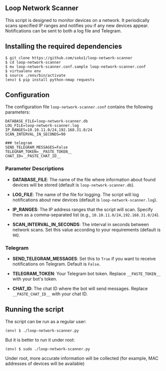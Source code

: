 ## Loop Network Scanner

This script is designed to monitor devices on a network. It periodically scans specified IP ranges and notifies you if any new devices appear. Notifications can be sent to both a log file and Telegram.

## Installing the required dependencies

```
$ git clone https://github.com/soko1/loop-network-scanner 
$ cd loop-network-scanner
$ mv loop-network-scanner.conf.sample loop-network-scanner.conf
$ virtualenv env
$ source ./env/bin/activate
(env) $ pip install python-nmap requests
```

## Configuration

The configuration file `loop-network-scanner.conf` contains the following parameters:

```
DATABASE_FILE=loop-network-scanner.db
LOG_FILE=loop-network-scanner.log
IP_RANGES=10.10.11.0/24,192.168.31.0/24
SCAN_INTERVAL_IN_SECONDS=90

### telegram
SEND_TELEGRAM_MESSAGES=False
TELEGRAM_TOKEN=__PASTE_TOKEN__
CHAT_ID=__PASTE_CHAT_ID__
```

### Parameter Descriptions

- **DATABASE_FILE**: The name of the file where information about found devices will be stored (default is `loop-network-scanner.db`).

- **LOG_FILE**: The name of the file for logging. The script will log notifications about new devices (default is `loop-network-scanner.log`).

- **IP_RANGES**: The IP address ranges that the script will scan. Specify them as a comma-separated list (e.g., `10.10.11.0/24,192.168.31.0/24`).

- **SCAN_INTERVAL_IN_SECONDS**: The interval in seconds between network scans. Set this value according to your requirements (default is `90`).

### Telegram

- **SEND_TELEGRAM_MESSAGES**: Set this to `True` if you want to receive notifications on Telegram. Default is `False`.

- **TELEGRAM_TOKEN**: Your Telegram bot token. Replace `__PASTE_TOKEN__` with your bot's token.

- **CHAT_ID**: The chat ID where the bot will send messages. Replace `__PASTE_CHAT_ID__` with your chat ID.

## Running the script

The script can be run as a regular user:

```
(env) $ ./loop-network-scanner.py
```

But it is better to run it under root:

```
(env) $ sudo ./loop-network-scanner.py
```

Under root, more accurate information will be collected (for example, MAC addresses of devices will be available)

